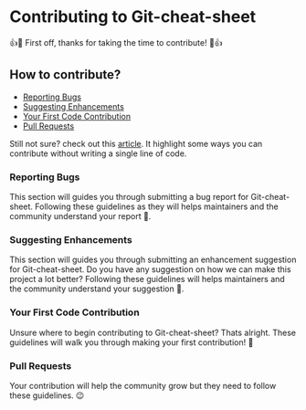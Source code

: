 
# Contributing to Git-cheat-sheet

:+1::tada: First off, thanks for taking the time to contribute! :tada::+1:

## How to contribute?

 * [Reporting Bugs](#reporting-bugs)
 * [Suggesting Enhancements](#suggesting-enhancements)
 * [Your First Code Contribution](#your-first-code-contribution)
 * [Pull Requests](#pull-requests)

Still not sure? check out this [article](https://benny.hashnode.dev/how-to-contribute-to-open-source-projects-as-a-non-coder). It highlight some ways you can contribute without writing a single line of code.

### Reporting Bugs

This section will guides you through submitting a bug report for Git-cheat-sheet. Following these guidelines as they will helps maintainers and the community understand your report :pencil:.


### Suggesting Enhancements

This section will guides you through submitting an enhancement suggestion for Git-cheat-sheet. Do you have any suggestion on how we can make this project a lot better? Following these guidelines will helps maintainers and the community understand your suggestion :pencil:.


### Your First Code Contribution

Unsure where to begin contributing to Git-cheat-sheet? Thats alright. These guidelines will walk you through making your first contribution! :tada:

### Pull Requests

Your contribution will help the community grow but they need to follow these guidelines. :wink:

